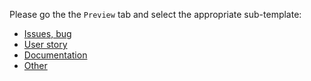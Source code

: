 Please go the the `Preview` tab and select the appropriate sub-template:

- [Issues, bug](?expand=1&template=issue_template.md)
- [User story](?expand=1&template=story_template.md)
- [Documentation](?expand=1&template=documentation_template.md)
- [Other](?expand=1&template=other_template.md)
